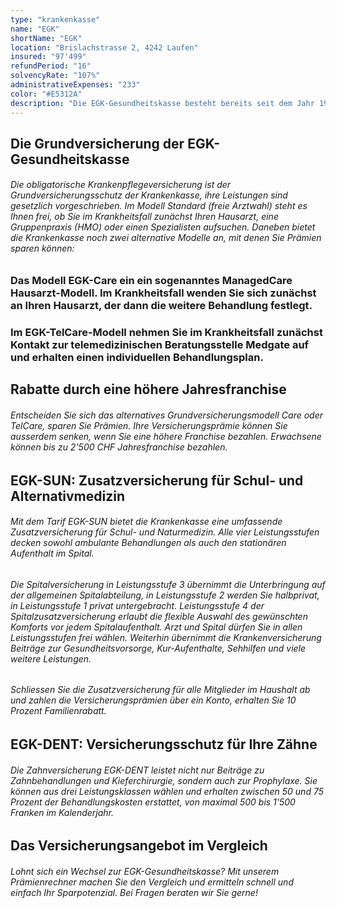 ```yaml
---
type: "krankenkasse"
name: "EGK"
shortName: "EGK"
location: "Brislachstrasse 2, 4242 Laufen"
insured: "97'499"
refundPeriod: "16"
solvencyRate: "107%"
administrativeExpenses: "233"
color: "#E5312A"
description: "Die EGK-Gesundheitskasse besteht bereits seit dem Jahr 1919. Das Kürzel steht für Eidgenössische Gesundheitskasse, der Hauptsitz des Versicherers befindet sich in Laufen. Mehr als 98'400 Personen haben eine Grundversicherung des Unternehmens abgeschlossen. Neben der obligatorischen Krankenpflegeversicherung bietet die EGK auch diverse Zusatzversicherungen an."
---
```


## Die Grundversicherung der EGK-Gesundheitskasse

###### Die obligatorische Krankenpflegeversicherung ist der Grundversicherungsschutz der Krankenkasse, ihre Leistungen sind gesetzlich vorgeschrieben. Im Modell Standard (freie Arztwahl) steht es Ihnen frei, ob Sie im Krankheitsfall zunächst Ihren Hausarzt, eine Gruppenpraxis (HMO) oder einen Spezialisten aufsuchen. Daneben bietet die Krankenkasse noch zwei alternative Modelle an, mit denen Sie Prämien sparen können:

### Das Modell EGK-Care ein ein sogenanntes ManagedCare Hausarzt-Modell. Im Krankheitsfall wenden Sie sich zunächst an Ihren Hausarzt, der dann die weitere Behandlung festlegt.

### Im EGK-TelCare-Modell nehmen Sie im Krankheitsfall zunächst Kontakt zur telemedizinischen Beratungsstelle Medgate auf und erhalten einen individuellen Behandlungsplan.

## Rabatte durch eine höhere Jahresfranchise

###### Entscheiden Sie sich das alternatives Grundversicherungsmodell Care oder TelCare, sparen Sie Prämien. Ihre Versicherungsprämie können Sie ausserdem senken, wenn Sie eine höhere Franchise bezahlen. Erwachsene können bis zu 2'500 CHF Jahresfranchise bezahlen.

## EGK-SUN: Zusatzversicherung für Schul- und Alternativmedizin

###### Mit dem Tarif EGK-SUN bietet die Krankenkasse eine umfassende Zusatzversicherung für Schul- und Naturmedizin. Alle vier Leistungsstufen decken sowohl ambulante Behandlungen als auch den stationären Aufenthalt im Spital.

###### Die Spitalversicherung in Leistungsstufe 3 übernimmt die Unterbringung auf der allgemeinen Spitalabteilung, in Leistungsstufe 2 werden Sie halbprivat, in Leistungsstufe 1 privat untergebracht. Leistungsstufe 4 der Spitalzusatzversicherung erlaubt die flexible Auswahl des gewünschten Komforts vor jedem Spitalaufenthalt. Arzt und Spital dürfen Sie in allen Leistungsstufen frei wählen. Weiterhin übernimmt die Krankenversicherung Beiträge zur Gesundheitsvorsorge, Kur-Aufenthalte, Sehhilfen und viele weitere Leistungen.

###### Schliessen Sie die Zusatzversicherung für alle Mitglieder im Haushalt ab und zahlen die Versicherungsprämien über ein Konto, erhalten Sie 10 Prozent Familienrabatt.

## EGK-DENT: Versicherungsschutz für Ihre Zähne

###### Die Zahnversicherung EGK-DENT leistet nicht nur Beiträge zu Zahnbehandlungen und Kieferchirurgie, sondern auch zur Prophylaxe. Sie können aus drei Leistungsklassen wählen und erhalten zwischen 50 und 75 Prozent der Behandlungskosten erstattet, von maximal 500 bis 1'500 Franken im Kalenderjahr.

## Das Versicherungsangebot im Vergleich

###### Lohnt sich ein Wechsel zur EGK-Gesundheitskasse? Mit unserem Prämienrechner machen Sie den Vergleich und ermitteln schnell und einfach Ihr Sparpotenzial. Bei Fragen beraten wir Sie gerne!
